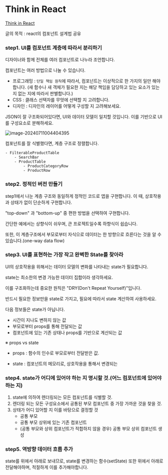 # Think in React

[Think in React](https://react.dev/learn/thinking-in-react)



글의 목적 : react의 컴포넌트 설계법 공유



### step1. UI를 컴포넌트 계층에 따라서 분리하기

디자이너와 함께 전체를 여러 컴포넌트로 나누라 조언합니다.



컴포넌트는 여러 방법으로 나눌 수 있습니다.

- 프로그래밍 : `단일 책임 원칙`에 따라서, 컴포넌트는 이상적으로 한 가지의 일만 해야합니다. (새 함수나 새 객체가 필요한 지는 해당 책임을 담당하고 있는 요소가 있는 지 없는 지에 따라서 판별합니다.)
- CSS : 클래스 선택자를 무엇에 선택할 지 고려합니다.
- 디자인 : 디자인의 레이어를 어떻게 구성할 지 고려해보세요.



JSON이 잘 구조화되어있다면, UI와 데이터 모델이 일치할 것입니다. 이를 기반으로 UI를 구성요소로 분해하세요.



![image-20240711004404395](C:\Users\sell\AppData\Roaming\Typora\typora-user-images\image-20240711004404395.png)



컴포넌트를 잘 식별했다면, 계층 구조로 정렬합니다.

```
- FilterableProductTable
	- SearchBar
	- ProductTable
		- ProductCategoryRow
		- ProductRow
```



### step2. 정적인 버전 만들기

step1에서 나눈 계층 구조와 동일하게 정적인 코드로 앱을 구현합니다. 이 때, 상호작용과 상태가 없이 단순하게 구현합니다. 

"top-down" 과 "bottom-up" 중 편한 방법을 선택하여 구현합니다. 

간단한 예에서는 상향식이 쉬우며, 큰 프로젝트일수록 하향식이 쉽습니다.

또한, 이 계층구조에서 부모로부터 자식으로 데이터는 한 방향으로 흐른다는 것을 알 수 있습니다.(one-way data flow)



### step3. UI를 표현하는 가장 작고 완벽한 State를 찾아라

UI의 상호작용을 위해서는 데이터 모델의 변화를 나타내는 state가 필요합니다.



state는 최소한의 변경 가능한 데이터 집합이라 생각하세요.

이를 구조화하는데 중요한 원칙은 "DRY(Don't Repeat Yourself)"입니다.

반드시 필요한 정보만을 state로 가지고, 필요에 따라서 state 계산하여 사용하세요.



다음 정보들은 state가 아닙니다.

- 시간이 지나도 변하지 않는 값
- 부모로부터 props를 통해 전달되는 값
- 컴포넌트에 있는 기존 상태나 props를 기반으로 계산되는 값



※ props vs state

- props : 함수의 인수로 부모로부터 전달받은 값.

- state : 컴포넌트의 메모리로, 상호작용을 통해서 변경되는 



### step4.  state가 어디에 있어야 하는 지 명시할 것.(어느 컴포넌트에 있어야 하는 지)

1. state에 의하여 렌더링되는 모든 컴포넌트를 식별할 것.
2. 렌더링 되는 모든 구성요소에서 공통된 부모 컴포넌트 중 가장 가까운 것을 찾을 것.
3. 상태가 어디 있어할 지 이를 바탕으로 결정할 것
   - 공통 부모
   - 공통 부모 상위에 있는 기존 컴포넌트
   - (공통 부모와 상위 컴포넌트가 적합하지 않을 경우) 공통 부모 상위 컴포넌트 생성



### step5. 역방향 데이터 흐름 추가

state를 위에서 아래로 보내므로, state를 변경하는 함수(setState) 또한 위에서 아래로 전달해야하며, 적절하게 이를 추가해야합니다.
